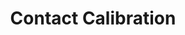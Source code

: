 ---
title: Contact Calibration
order: 1
img:
publications:
  - date: 2018-05-21
    img:
    vid: /assets/images/contact-calib-short.mp4
    title: "Self-Calibration of Mobile Manipulator Kinematic and Sensor Extrinsic Parameters Through Contact-Based Interaction"
    authors: "Oliver Limoyo, <b>Trevor Ablett</b>, Filip Maric, Luke Volpatti and Jonathan Kelly"
    venue: "In Proceedings of the 2018 IEEE International Conference on Robotics and Automation (ICRA), Brisbane, Australia, 21 - 25 May 2018"
    note:
    doi:
    links:
        preprint: https://arxiv.org/abs/1803.06406
        video: https://www.youtube.com/watch?v=cz9UB-BcGA0
---